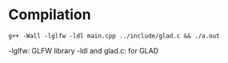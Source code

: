 # Compilation

```
g++ -Wall -lglfw -ldl main.cpp ../include/glad.c && ./a.out
```

-lglfw: GLFW library
-ldl and glad.c: for GLAD
